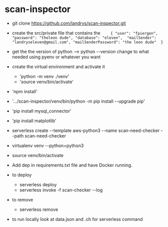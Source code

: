 # scan-inspector

- git clone https://github.com/landrys/scan-inspector.git
- create the src/private file that contains the
       `	
       {
  	"user": "fpiergen",
  	"password": "theleon dude",
  	"database": "eleven", 
  	"mailSender": "landryseleven@gmail.com",
  	"mailSenderPassword": "the leon dude" 
       }
       `
       	
- get the the version of python --> python --version change to what needed using pyenv or whatever you want
- create the virtual environment and activate it
	- 'python -m venv ./venv'
	- 'source venv/bin/activate'
- 'npm install'
- '.../scan-inspector/venv/bin/python -m pip install --upgrade pip'
- 'pip install mysql_connector'
- 'pip install matplotlib'



- serverless create --template aws-python3  --name scan-need-checker  --path scan-need-checker
- virtualenv venv --python=python3
- source venv/bin/activate
- Add dep in requirements.txt file and have Docker running.

- to deploy
  - serverless deploy
  - serverless invoke -f scan-checker --log
- to remove
  - serverless remove
- to run locally look at data.json and .ch for serverless command
